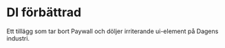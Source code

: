 # DI förbättrad

Ett tillägg som tar bort Paywall och döljer irriterande ui-element på Dagens industri.

